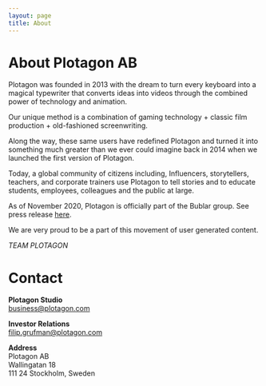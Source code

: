 ```yaml
---
layout: page
title: About
---
```

# About Plotagon AB

Plotagon was founded in 2013 with the dream to turn every keyboard into a magical typewriter that converts ideas into videos through the combined power of technology and animation.

Our unique method is a combination of gaming technology + classic film production + old-fashioned screenwriting.

Along the way, these same users have redefined Plotagon and turned it into something much greater than we ever could imagine back in 2014 when we launched the first version of Plotagon.

Today, a global community of citizens including, Influencers, storytellers, teachers, and corporate trainers use Plotagon to tell stories and to educate students, employees, colleagues and the public at large.

As of November 2020, Plotagon is officially part of the Bublar group. See press release [here](https://bublar.com/press/press-releases/#/bb1f73e0-739c-4490-925e-d1d09aa89e1b).

We are very proud to be a part of this movement of user generated content.

*TEAM PLOTAGON*

# Contact

**Plotagon Studio**\
business@plotagon.com

**Investor Relations**\
filip.grufman@plotagon.com

**Address**\
Plotagon AB\
Wallingatan 18\
111 24 Stockholm, Sweden